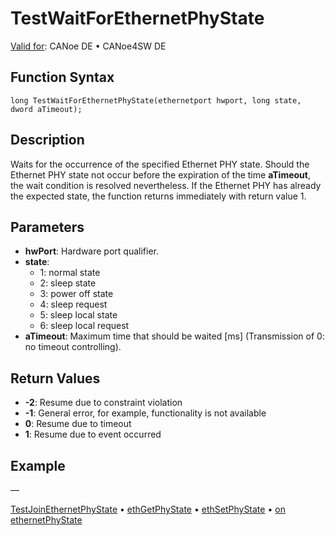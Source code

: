 # TestWaitForEthernetPhyState

[Valid for](../../../Shared/FeatureAvailability.md):  CANoe DE • CANoe4SW DE

## Function Syntax

```
long TestWaitForEthernetPhyState(ethernetport hwport, long state, dword aTimeout);
```

## Description

Waits for the occurrence of the specified Ethernet PHY state. Should the Ethernet PHY state not occur before the expiration of the time **aTimeout**, the wait condition is resolved nevertheless. If the Ethernet PHY has already the expected state, the function returns immediately with return value 1.

## Parameters

- **hwPort**: Hardware port qualifier.
- **state**:
  - 1: normal state
  - 2: sleep state
  - 3: power off state
  - 4: sleep request
  - 5: sleep local state
  - 6: sleep local request
- **aTimeout**: Maximum time that should be waited [ms] (Transmission of 0: no timeout controlling).

## Return Values

- **-2**: Resume due to constraint violation
- **-1**: General error, for example, functionality is not available
- **0**: Resume due to timeout
- **1**: Resume due to event occurred

## Example

—

[TestJoinEthernetPhyState](CAPLfunctionTestJoinEthernetPhyState.md) • [ethGetPhyState](../../IP/Functions/CAPLfunctionEthGetPhyState.md) • [ethSetPhyState](../../IP/Functions/CAPLfunctionEthSetPhyState.md) • [on ethernetPhyState](../../IP/EventProcedures/CAPLfunctionOnEthernetPhyState.md)
